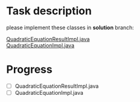 # Task description
please implement these classes in **solution** branch:  
  
[QuadraticEquationResultImpl.java](https://github.com/Katenjatko8891/TDDProject/blob/master/src/main/java/com/nosph/goit/tddexample/QuadraticEquationResultImpl.java)  
[QuadraticEquationImpl.java](https://github.com/Katenjatko8891/TDDProject/blob/master/src/main/java/com/nosph/goit/tddexample/QuadraticEquationImpl.java)

# Progress  
- [ ] QuadraticEquationResultImpl.java 
- [ ] QuadraticEquationImpl.java
